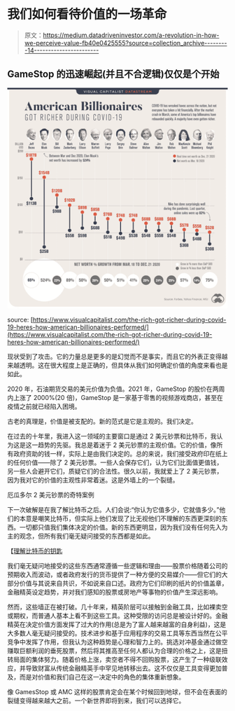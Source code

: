 # 我们如何看待价值的一场革命

> 原文：<https://medium.datadriveninvestor.com/a-revolution-in-how-we-perceive-value-fb40e0425555?source=collection_archive---------14----------------------->

## GameStop 的迅速崛起(并且不合逻辑)仅仅是个开始

![](img/610c3ff0dfba1e183ac978173575d1a1.png)

source: [https://www.visualcapitalist.com/the-rich-got-richer-during-covid-19-heres-how-american-billionaires-performed/](https://www.visualcapitalist.com/the-rich-got-richer-during-covid-19-heres-how-american-billionaires-performed/)

现状受到了攻击。它的力量总是更多的是幻觉而不是事实，而且它的外表正变得越来越透明。这在很大程度上是正确的，但具体从我们如何确定价值的角度来看也是如此。

2020 年，石油期货交易的美元价值为负值。2021 年，GameStop 的股价在两周内上涨了 2000%(20 倍)，GameStop 是一家基于零售的视频游戏商店，甚至在疫情之前就已经陷入困境。

古老的真理是，价值是被支配的。新的范式是它是主观的。我们决定。

在过去的十年里，我进入这一领域的主要窗口是通过 2 美元钞票和比特币，我认为这是这一趋势的先驱。我总是着迷于 2 美元钞票的主观价值。它的价值，像所有政府资助的钱一样，实际上是由我们决定的。总的来说，我们接受政府印在纸上的任何价值——除了 2 美元钞票。一些人会保存它们，认为它们比面值更值钱，另一些人会避开它们，质疑它们的合法性。很久以前，我就爱上了 2 美元钞票，因为我对它的价值的主观性非常着迷。这是外墙上的一个裂缝。

厄瓜多尔 2 美元钞票的奇特案例

下一次破解是在我了解比特币之后。人们会说:“你认为它值多少，它就值多少。”他们的本意是嘲笑比特币，但实际上他们发现了比无视他们不理解的东西更深刻的东西。一切都只值我们集体决定的价值。新的东西更明显，因为我们没有任何先入为主的观念，但所有我们毫无疑问接受的东西都是如此。

【[理解比特币的钥匙](https://medium.com/the-capital/the-key-to-understanding-bitcoin-88deda02c848)

我们毫无疑问地接受的这些东西通常遵循一些逻辑和理由——股票价格随着公司的预期收入而波动，或者政府发行的货币提供了一种方便的交易媒介——但它们的大部分价值与其说来自共识，不如说来自口述。政府为它们印刷的纸片的价值盖章，金融精英设定趋势，并对我们感知的股票或房地产等事物的价值产生深远影响。

然而，这些墙正在被打破。几十年来，精英阶层可以接触到金融工具，比如裸卖空或期权，而普通人基本上看不到这些工具。这种受限的访问总是被设计好的。金融精英在决定价值方面发挥了过大的作用(总是为了富人越来越富的自身利益)，这是大多数人毫无疑问接受的。技术进步和基于应用程序的交易工具等东西当然在公平竞争中发挥了作用，但我认为这种趋势是心理和智力上的。挑选对冲基金通过做空赚取巨额利润的垂死股票，然后将其推高至任何人都认为合理的价格之上，这是扭转局面的集体努力。随着价格上涨，卖空者不得不回购股票，这产生了一种级联效应，并导致财富从传统金融精英手中罕见地转移出去。这不仅仅是工具变得更加普及，而是对价值和我们自己在这一决定中的角色的集体重新想象。

像 GamesStop 或 AMC 这样的股票肯定会在某个时候回到地球，但不会在表面的裂缝变得越来越大之前。一个新世界即将到来，我们可以选择它。
